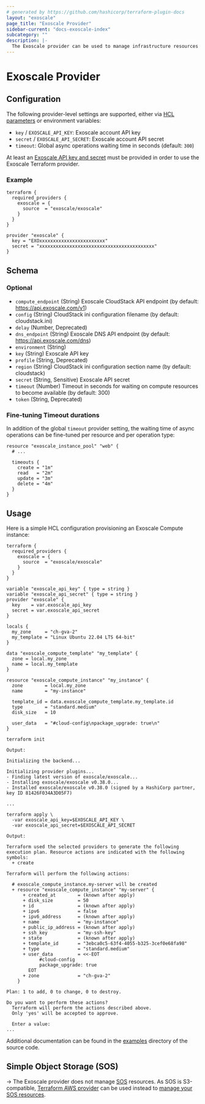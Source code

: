 ```yaml
---
# generated by https://github.com/hashicorp/terraform-plugin-docs
layout: "exoscale"
page_title: "Exoscale Provider"
sidebar-current: "docs-exoscale-index"
subcategory: ""
description: |-
  The Exoscale provider can be used to manage infrastructure resources running on Exoscale.
---
```


# Exoscale Provider



## Configuration

The following provider-level settings are supported, either via [HCL
parameters][tf-doc-provider] or environment variables:

* `key` / `EXOSCALE_API_KEY`: Exoscale account API key
* `secret` / `EXOSCALE_API_SECRET`: Exoscale account API secret
* `timeout`: Global async operations waiting time in seconds (default: `300`)

At least an [Exoscale API key and secret][exo-iam] must be provided in order to
use the Exoscale Terraform provider.


### Example

```hcl
terraform {
  required_providers {
    exoscale = {
      source  = "exoscale/exoscale"
    }
  }
}

provider "exoscale" {
  key = "EXOxxxxxxxxxxxxxxxxxxxxxxxx"
  secret = "xxxxxxxxxxxxxxxxxxxxxxxxxxxxxxxxxxxxxxxxxx"
}
```

<!-- schema generated by tfplugindocs -->
## Schema

### Optional

- `compute_endpoint` (String) Exoscale CloudStack API endpoint (by default: https://api.exoscale.com/v1)
- `config` (String) CloudStack ini configuration filename (by default: cloudstack.ini)
- `delay` (Number, Deprecated)
- `dns_endpoint` (String) Exoscale DNS API endpoint (by default: https://api.exoscale.com/dns)
- `environment` (String)
- `key` (String) Exoscale API key
- `profile` (String, Deprecated)
- `region` (String) CloudStack ini configuration section name (by default: cloudstack)
- `secret` (String, Sensitive) Exoscale API secret
- `timeout` (Number) Timeout in seconds for waiting on compute resources to become available (by default: 300)
- `token` (String, Deprecated)

### Fine-tuning Timeout durations

In addition of the global `timeout` provider setting, the waiting time of async
operations can be fine-tuned per resource and per operation type:

```hcl
resource "exoscale_instance_pool" "web" {
  # ...

  timeouts {
    create = "1m"
    read   = "2m"
    update = "3m"
    delete = "4m"
  }
}
```


## Usage

Here is a simple HCL configuration provisioning an Exoscale Compute instance:

```hcl
terraform {
  required_providers {
    exoscale = {
      source  = "exoscale/exoscale"
    }
  }
}

variable "exoscale_api_key" { type = string }
variable "exoscale_api_secret" { type = string }
provider "exoscale" {
  key    = var.exoscale_api_key
  secret = var.exoscale_api_secret
}

locals {
  my_zone     = "ch-gva-2"
  my_template = "Linux Ubuntu 22.04 LTS 64-bit"
}

data "exoscale_compute_template" "my_template" {
  zone = local.my_zone
  name = local.my_template
}

resource "exoscale_compute_instance" "my_instance" {
  zone        = local.my_zone
  name        = "my-instance"

  template_id = data.exoscale_compute_template.my_template.id
  type        = "standard.medium"
  disk_size   = 10

  user_data   = "#cloud-config\npackage_upgrade: true\n"
}
```

```console
terraform init

Output:

Initializing the backend...

Initializing provider plugins...
- Finding latest version of exoscale/exoscale...
- Installing exoscale/exoscale v0.38.0...
- Installed exoscale/exoscale v0.38.0 (signed by a HashiCorp partner, key ID 81426F034A3D05F7)

...

terraform apply \
  -var exoscale_api_key=$EXOSCALE_API_KEY \
  -var exoscale_api_secret=$EXOSCALE_API_SECRET

Output:

Terraform used the selected providers to generate the following execution plan. Resource actions are indicated with the following symbols:
  + create

Terraform will perform the following actions:

  # exoscale_compute_instance.my-server will be created
  + resource "exoscale_compute_instance" "my-server" {
      + created_at        = (known after apply)
      + disk_size         = 50
      + id                = (known after apply)
      + ipv6              = false
      + ipv6_address      = (known after apply)
      + name              = "my-instance"
      + public_ip_address = (known after apply)
      + ssh_key           = "my-ssh-key"
      + state             = (known after apply)
      + template_id       = "3ebca0c5-63f4-4055-b325-3cef0e68fa98"
      + type              = "standard.medium"
      + user_data         = <<-EOT
            #cloud-config
            package_upgrade: true
        EOT
      + zone              = "ch-gva-2"
    }

Plan: 1 to add, 0 to change, 0 to destroy.

Do you want to perform these actions?
  Terraform will perform the actions described above.
  Only 'yes' will be accepted to approve.

  Enter a value:
...
```

Additional documentation can be found in the [examples][tf-exo-gh-examples]
directory of the source code.

## Simple Object Storage (SOS)

-> The Exoscale provider does not manage [SOS][exo-sos] resources. As SOS is
S3-compatible, [Terraform AWS provider][tf-provider-aws] can be used instead to
[manage your SOS resources][exo-sos-terraform].

[exo-iam]: https://community.exoscale.com/documentation/iam/quick-start/
[tf-doc-provider]: https://www.terraform.io/docs/configuration/providers.html
[tf-exo-gh-examples]: https://github.com/exoscale/terraform-provider-exoscale/tree/master/examples
[tf-provider-aws]: https://registry.terraform.io/providers/hashicorp/aws/latest/docs
[exo-sos]: https://community.exoscale.com/documentation/storage
[exo-sos-terraform]: https://community.exoscale.com/documentation/storage/terraform/
